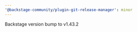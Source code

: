 ```yaml
---
'@backstage-community/plugin-git-release-manager': minor
---
```


Backstage version bump to v1.43.2
